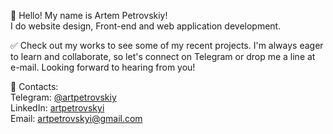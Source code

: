 👋 Hello! My name is Artem Petrovskiy! <br />
I do website design, Front-end and web application development. <br />

✅ Check out my works to see some of my recent projects. I'm always eager to learn and collaborate, so let's connect on Telegram or drop me a line at e-mail. Looking forward to hearing from you! <br />

📢 Contacts: <br />
  Telegram: <a href="https://t.me/artpetrovskiy" target="_blank">@artpetrovskiy</a> <br />
  LinkedIn: <a href="https://www.linkedin.com/in/artpetrovskyi/" target="_blank">artpetrovskyi</a> <br />
  Email: artpetrovskyi@gmail.com


